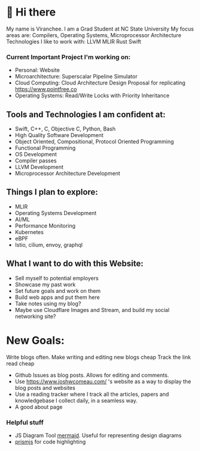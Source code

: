 # 👋 Hi there

My name is Viranchee. I am a Grad Student at NC State University
My focus areas are: Compilers, Operating Systems, Microprocessor Architecture
Technologies I like to work with: LLVM MLIR Rust Swift

### Current Important Project I'm working on:

- Personal: Website
- Microarchitecture: Superscalar Pipeline Simulator
- Cloud Computing: Cloud Architecture Design Proposal for replicating https://www.pointfree.co
- Operating Systems: Read/Write Locks with Priority Inheritance

## Tools and Technologies I am confident at:

- Swift, C++, C, Objective C, Python, Bash
- High Quality Software Development
- Object Oriented, Compositional, Protocol Oriented Programming
- Functional Programming
- OS Development
- Compiler passes
- LLVM Development
- Microprocessor Architecture Development

## Things I plan to explore:

- MLIR
- Operating Systems Development
- AI/ML
- Performance Monitoring
- Kubernetes
- eBPF
- Istio, cilium, envoy, graphql

## What I want to do with this Website:

- Sell myself to potential employers
- Showcase my past work
- Set future goals and work on them
- Build web apps and put them here
- Take notes using my blog?
- Maybe use Cloudflare Images and Stream, and build my social networking site?

# New Goals:

Write blogs often. Make writing and editing new blogs cheap
Track the link read cheap

- Github Issues as blog posts. Allows for editing and comments.
- Use https://www.joshwcomeau.com/ 's website as a way to display the blog posts and websites
- Use a reading tracker where I track all the articles, papers and knowledgebase I collect daily, in a seamless way.
- A good about page

### Helpful stuff

- JS Diagram Tool [mermaid](https://mermaid-js.github.io/). Useful for representing design diagrams
- [prismjs](https://prismjs.com/) for code highlighting
